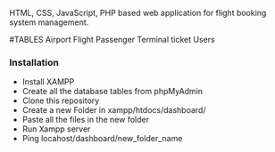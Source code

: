 HTML, CSS, JavaScript, PHP based web application for flight booking system  management.

#TABLES
Airport
Flight
Passenger
Terminal
ticket
Users 
### Installation
* Install XAMPP
* Create all the database tables from phpMyAdmin
* Clone this repository
* Create a new Folder in xampp/htdocs/dashboard/
* Paste all the files in the new folder
* Run Xampp server
* Ping locahost/dashboard/new_folder_name
